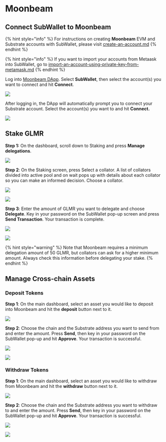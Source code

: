 # Moonbeam

## Connect SubWallet to Moonbeam&#x20;

{% hint style="info" %}
For instructions on creating **Moonbeam** EVM and Substrate accounts with SubWallet, please visit [create-an-account.md](../user-guide/create-an-account.md "mention")
{% endhint %}

{% hint style="info" %}
If you want to import your accounts from Metaask into SubWallet, go to [import-an-account-using-private-key-from-metamask.md](../user-guide/import-and-restore-an-account/import-an-account-using-private-key-from-metamask.md "mention")
{% endhint %}

Log into [Moonbeam DApp](https://apps.moonbeam.network/moonbeam). Select **SubWallet**, then select the  account(s) you want to connect and hit **Connect**.

![](<../.gitbook/assets/Screen Shot 2022-07-05 at 10.10.24.png>)

After logging in, the DApp will automatically prompt you to connect your Substrate account. Select the account(s) you want to  and hit **Connect.**&#x20;

![](<../.gitbook/assets/Screen Shot 2022-07-05 at 10.14.09.png>)

## **Stake GLMR**

**Step 1:** On the  dashboard, scroll down to Staking and press **Manage delegations**.

![](<../.gitbook/assets/Screen Shot 2022-07-05 at 10.43.32.png>)

**Step 2**: On the Staking screen, press Select a collator. A list of collators divided into active pool and on wait pops up with details about each collator so you can make an informed decision. Choose a collator.

![](<../.gitbook/assets/Screen Shot 2022-07-05 at 11.20.58.png>)

![](<../.gitbook/assets/Screen Shot 2022-07-05 at 10.58.41.png>)

**Step 3**: Enter the amount of GLMR you want to delegate and choose **Delegate**. Key in your password on the SubWallet pop-up screen and press **Send Transaction**. Your transaction is complete.

![](<../.gitbook/assets/Screen Shot 2022-07-05 at 11.26.25.png>)

![](<../.gitbook/assets/Screen Shot 2022-07-05 at 11.29.11.png>)

{% hint style="warning" %}
Note that Moonbeam requires a minimum delegation amount of 50 GLMR, but collators can ask for a higher minimum amount. Always check this information before delegating your stake.
{% endhint %}

## Manage Cross-chain Assets

### Deposit Tokens

**Step 1**: On the main dashboard, select an asset you would like to deposit into Moonbeam and hit the **deposit** button next to it.

![](<../.gitbook/assets/Screen Shot 2022-07-05 at 12.19.17.png>)

**Step 2**: Choose the chain and the Substrate address you want to send from and enter the amount. Press **Send**, then key in your password on the SubWallet pop-up and hit **Approve**. Your transaction is successful.

![](<../.gitbook/assets/Screen Shot 2022-07-05 at 12.26.09.png>)

![](<../.gitbook/assets/Screen Shot 2022-07-05 at 12.27.05.png>)

### Withdraw Tokens

**Step 1**: On the main dashboard, select an asset you would like to withdraw from Moonbeam and hit the **withdraw** button next to it.

![](<../.gitbook/assets/Screen Shot 2022-07-05 at 12.37.16.png>)

**Step 2**: Choose the chain and the Substrate address you want to withdraw to and enter the amount. Press **Send**, then key in your password on the SubWallet pop-up and hit **Approve**. Your transaction is successful.

![](<../.gitbook/assets/Screen Shot 2022-07-05 at 12.45.15.png>)

![](<../.gitbook/assets/Screen Shot 2022-07-05 at 12.44.18.png>)
